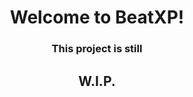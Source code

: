 <h1 align="center">Welcome to BeatXP!</h1>
<h3 align="center">This project is still</h3>
<h2 align="center">W.I.P.</h2>
